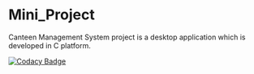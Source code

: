 # Mini_Project
Canteen Management System project is a desktop application which is developed in C platform.

[![Codacy Badge](https://api.codacy.com/project/badge/Grade/68088c5d6c7345a786ab95689b36b002)](https://app.codacy.com/manual/99002552/Mini_Project?utm_source=github.com&utm_medium=referral&utm_content=99002552/Mini_Project&utm_campaign=Badge_Grade_Dashboard)
